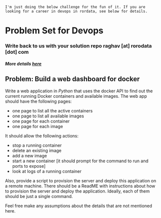 ````
I'm just doing the below challenge for the fun of it. If you are looking for a career in devops in rordata, see below for details.
````

# Problem Set for Devops
### Write back to us with your solution repo raghav [at] rorodata [dot] com
##### More details [here](https://angel.co/rorodata/jobs/283569-devops-engineer)

## **Problem: Build a web dashboard for docker**

Write a web application in *Python* that uses the docker API to find out the current running Docker containers and available images. The web app should have the following pages:
- one page to list all the active containers
- one page to list all available images
- one page for each container
- one page for each image

It should allow the following actions:
- stop a running container
- delete an existing image
- add a new image
- start a new container [it should prompt for the command to run and ports to
expose]
- look at logs of a running container

Also, provide a script to provision the server and deploy this application on a remote machine. There should be a ReadME with instructions about how to provision the server and deploy the application. Ideally, each of them should be just a single command.


Feel free make any assumptions about the details that are not mentioned here.
